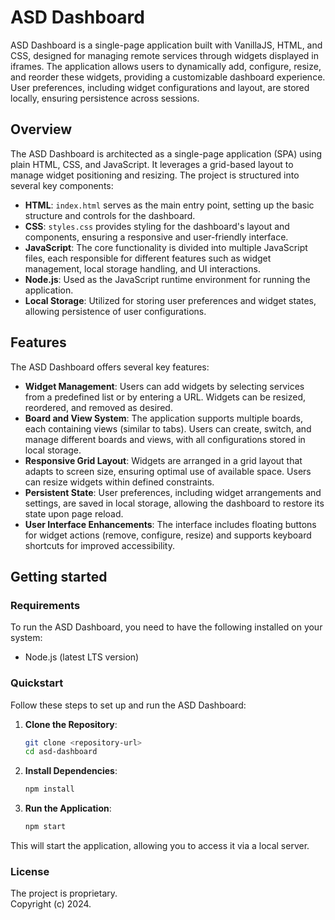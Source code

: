 # ASD Dashboard

ASD Dashboard is a single-page application built with VanillaJS, HTML, and CSS, designed for managing remote services through widgets displayed in iframes. The application allows users to dynamically add, configure, resize, and reorder these widgets, providing a customizable dashboard experience. User preferences, including widget configurations and layout, are stored locally, ensuring persistence across sessions.

## Overview

The ASD Dashboard is architected as a single-page application (SPA) using plain HTML, CSS, and JavaScript. It leverages a grid-based layout to manage widget positioning and resizing. The project is structured into several key components:

- **HTML**: `index.html` serves as the main entry point, setting up the basic structure and controls for the dashboard.
- **CSS**: `styles.css` provides styling for the dashboard's layout and components, ensuring a responsive and user-friendly interface.
- **JavaScript**: The core functionality is divided into multiple JavaScript files, each responsible for different features such as widget management, local storage handling, and UI interactions.
- **Node.js**: Used as the JavaScript runtime environment for running the application.
- **Local Storage**: Utilized for storing user preferences and widget states, allowing persistence of user configurations.

## Features

The ASD Dashboard offers several key features:

- **Widget Management**: Users can add widgets by selecting services from a predefined list or by entering a URL. Widgets can be resized, reordered, and removed as desired.
- **Board and View System**: The application supports multiple boards, each containing views (similar to tabs). Users can create, switch, and manage different boards and views, with all configurations stored in local storage.
- **Responsive Grid Layout**: Widgets are arranged in a grid layout that adapts to screen size, ensuring optimal use of available space. Users can resize widgets within defined constraints.
- **Persistent State**: User preferences, including widget arrangements and settings, are saved in local storage, allowing the dashboard to restore its state upon page reload.
- **User Interface Enhancements**: The interface includes floating buttons for widget actions (remove, configure, resize) and supports keyboard shortcuts for improved accessibility.

## Getting started

### Requirements

To run the ASD Dashboard, you need to have the following installed on your system:

- Node.js (latest LTS version)

### Quickstart

Follow these steps to set up and run the ASD Dashboard:

1. **Clone the Repository**: 
   ```bash
   git clone <repository-url>
   cd asd-dashboard
   ```

2. **Install Dependencies**:
   ```bash
   npm install
   ```

3. **Run the Application**:
   ```bash
   npm start
   ```

This will start the application, allowing you to access it via a local server.

### License

The project is proprietary.  
Copyright (c) 2024.
